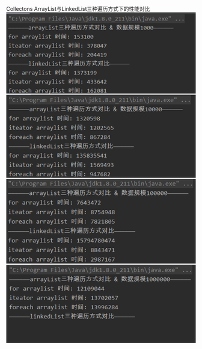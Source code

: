Collectons ArrayList与LinkedList三种遍历方式下的性能对比
![数据规模为1000](https://github.com/littleYuting/testContainers/blob/master/pic/1.png)
![数据规模为10000](https://github.com/littleYuting/testContainers/blob/master/pic/2.png)
![数据规模为100000](https://github.com/littleYuting/testContainers/blob/master/pic/3.png)
![数据规模为1000000](https://github.com/littleYuting/testContainers/blob/master/pic/4.png)
